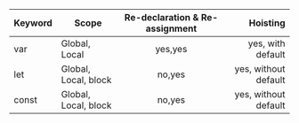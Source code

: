 | Keyword | Scope          | Re-declaration & Re-assignment | Hoisting          |
|---------| -------------- |:------------------------------:| -----------------:|
| var     | Global, Local  | yes,yes                        | yes, with default |
| let     | Global, Local, block | no,yes                   | yes, without default | 
| const   | Global, Local, block | no,yes                   | yes, without default | 